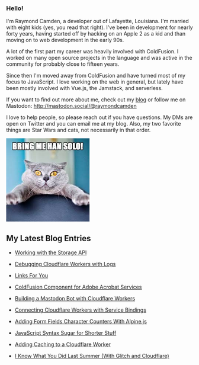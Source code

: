 ### Hello!

I'm Raymond Camden, a developer out of Lafayette, Louisiana. I'm married with eight kids (yes, you read that right). I've been in development for nearly forty years, having started off by hacking on an Apple 2 as a kid and than moving on to web development in the early 90s.

A lot of the first part my career was heavily involved with ColdFusion. I worked on many open source projects in the language and was active in the community for probably close to fifteen years. 

Since then I'm moved away from ColdFusion and have turned most of my focus to JavaScript. I love working on the web in general, but lately have been mostly involved with Vue.js, the Jamstack, and serverless. 

If you want to find out more about me, check out my [blog](https://www.raymondcamden.com) or follow me on Mastodon: <http://mastodon.social/@raymondcamden>

I love to help people, so please reach out if you have questions. My DMs are open on Twitter and you can email me at my blog. Also, my two favorite things are Star Wars and cats, not necessarily in that order.

![Star Wars cat](https://raw.githubusercontent.com/cfjedimaster/cfjedimaster/master/cat.jpg)

<!-- RSS -->
## My Latest Blog Entries

* [Working with the Storage API](https://www.raymondcamden.com/2023/08/25/working-with-the-storage-api)

* [Debugging Cloudflare Workers with Logs](https://www.raymondcamden.com/2023/08/22/debugging-cloudflare-workers-with-logs)

* [Links For You](https://www.raymondcamden.com/2023/08/20/links-for-you)

* [ColdFusion Component for Adobe Acrobat Services](https://www.raymondcamden.com/2023/08/17/coldfusion-component-for-adobe-acrobat-services)

* [Building a Mastodon Bot with Cloudflare Workers](https://www.raymondcamden.com/2023/08/14/building-a-mastodon-bot-with-cloudflare-workers)

* [Connecting Cloudflare Workers with Service Bindings](https://www.raymondcamden.com/2023/08/11/connecting-cloudflare-workers-with-service-bindings)

* [Adding Form Fields Character Counters With Alpine.js](https://www.raymondcamden.com/2023/08/09/adding-form-fields-characters-counters-with-alpinejs)

* [JavaScript Syntax Sugar for Shorter Stuff](https://www.raymondcamden.com/2023/08/08/javascript-syntax-sugar-for-shorter-stuff)

* [Adding Caching to a Cloudflare Worker](https://www.raymondcamden.com/2023/08/06/adding-caching-to-a-cloudflare-worker)

* [I Know What You Did Last Summer (With Glitch and Cloudflare)](https://www.raymondcamden.com/2023/08/04/i-know-what-you-did-last-summer-with-glitch-and-cloudflare)

<!-- ENDRSS -->

